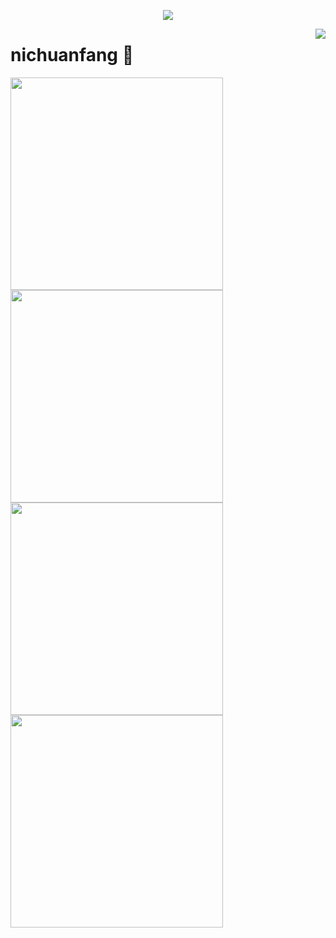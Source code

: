 <a href="https://github.com/nichuanfang">

  <p align="center">
    <img src="https://github-profile-trophy.vercel.app/?username=nichuanfang&column=7&theme=onedark"/>
  </p>

</a>

<a href="#">
  <img align="right" src="https://metrics.lecoq.io/nichuanfang?template=terminal" />
</a>

# nichuanfang 🌝

<img width="340px" src="https://github-readme-stats.vercel.app/api?username=nichuanfang&theme=monokai&count_private=true&show_icons=true">
<img width="340px" src="https://github-readme-stats.vercel.app/api/top-langs/?username=nichuanfang&theme=vue-dark&layout=compact">

<a href="https://github.com/nichuanfang/crawler">
  <img width="340px" src="https://github-readme-stats.vercel.app/api/pin?username=nichuanfang&repo=crawler&theme=dark">
</a

<a href="https://github.com/nichuanfang/config-server">
  <img width="340px" src="https://github-readme-stats.vercel.app/api/pin?username=nichuanfang&repo=config-server&theme=dark">
</a
